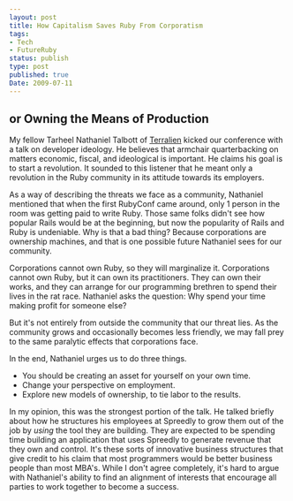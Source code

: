 ```yaml
---
layout: post
title: How Capitalism Saves Ruby From Corporatism
tags:
- Tech
- FutureRuby
status: publish
type: post
published: true
Date: 2009-07-11
---
```

## or Owning the Means of Production

My fellow Tarheel Nathaniel Talbott of [Terralien](http://terralien.com/) kicked our conference with a talk on developer ideology.  He believes that armchair quarterbacking on matters economic, fiscal, and ideological is important.  He claims his goal is to start a revolution.  It sounded to this listener that he meant only a revolution in the Ruby community in its attitude towards its employers.

As a way of describing the threats we face as a community, Nathaniel mentioned that when the first RubyConf came around, only 1 person in the room was getting paid to write Ruby.  Those same folks didn't see how popular Rails would be at the beginning, but now the popularity of Rails and Ruby is undeniable.  Why is that a bad thing?  Because corporations are ownership machines, and that is one possible future Nathaniel sees for our community.

Corporations cannot own Ruby, so they will marginalize it.  Corporations cannot own Ruby, but it can own its practitioners.  They can own their works, and they can arrange for our programming brethren to spend their lives in the rat race.  Nathaniel asks the question: Why spend your time making profit for someone else?

But it's not entirely from outside the community that our threat lies.  As the community grows and occasionally becomes less friendly, we may fall prey to the same paralytic effects that corporations face. 

In the end, Nathaniel urges us to do three things.

* You should be creating an asset for yourself on your own time.
* Change your perspective on employment.
* Explore new models of ownership, to tie labor to the results.

In my opinion, this was the strongest portion of the talk.  He talked briefly about how he structures his employees at Spreedly to grow them out of the job by *using* the tool they are building.  They are expected to be spending time building an application that uses Spreedly to generate revenue that they own and control.  It's these sorts of innovative business structures that give credit to his claim that most programmers would be better business people than most MBA's.  While I don't agree completely, it's hard to argue with Nathaniel's ability to find an alignment of interests that encourage all parties to work together to become a success.
